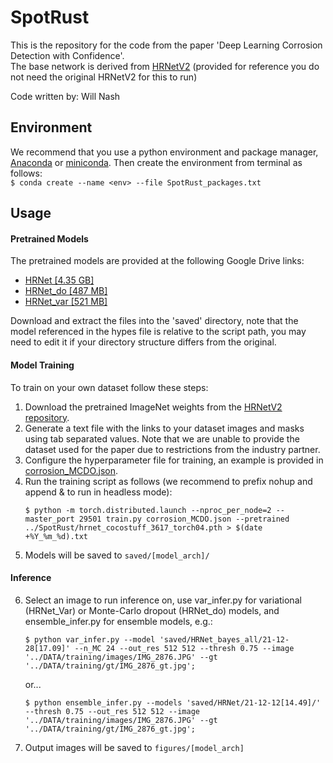 # SpotRust

This is the repository for the code from the paper 'Deep Learning Corrosion Detection with Confidence'.  
The base network is derived from [HRNetV2](https://github.com/HRNet/HRNet-Semantic-Segmentation) (provided for reference you do not need the original HRNetV2 for this to run)  

Code written by: Will Nash

## Environment
We recommend that you use a python environment and package manager, [Anaconda](https://anaconda.org) or [miniconda](https://docs.conda.io/en/latest/miniconda.html).
Then create the environment from terminal as follows:  
    ```
     $ conda create --name <env> --file SpotRust_packages.txt  
    ```

## Usage 

#### Pretrained Models

The pretrained models are provided at the following Google Drive links: 

* [HRNet [4.35 GB]](https://drive.google.com/file/d/196yj1ZpuuSn1Uhb8LmKANV0hmnPc2o3F/view?usp=sharing)
* [HRNet_do [487 MB]](https://drive.google.com/file/d/12d6je9A8YOvz_9To3R0MgJzaMUu1UrRZ/view?usp=sharing)
* [HRNet_var [521 MB]](https://drive.google.com/file/d/11GymBbJeyHkq1Td_ThSmGi4AAto20A5z/view?usp=sharing)

Download and extract the files into the 'saved'  directory, note that the model referenced in the hypes file is relative to the script path, you may need to edit it if your directory structure differs from the original. 

#### Model Training

To train on your own dataset follow these steps:

1. Download the pretrained ImageNet weights from the [HRNetV2 repository](https://github.com/HRNet/HRNet-Semantic-Segmentation).
1. Generate a text file with the links to your dataset images and masks using tab separated values. Note that we are unable to provide the dataset used for the paper due to restrictions from the industry partner.
1. Configure the hyperparameter file for training, an example is provided in [corrosion_MCDO.json](/corrosion_MCDO.json).
1. Run the training script as follows (we recommend to prefix nohup and append & to run in headless mode):
    ```
    $ python -m torch.distributed.launch --nproc_per_node=2 --master_port 29501 train.py corrosion_MCDO.json --pretrained ../SpotRust/hrnet_cocostuff_3617_torch04.pth > $(date +%Y_%m_%d).txt
    ```
1. Models will be saved to `saved/[model_arch]/`

 #### Inference  
    
6. Select an image to run inference on, use var_infer.py for variational (HRNet_Var) or Monte-Carlo dropout (HRNet_do) models, and ensemble_infer.py for ensemble models, e.g.:  
    ```
    $ python var_infer.py --model 'saved/HRNet_bayes_all/21-12-28[17.09]' --n_MC 24 --out_res 512 512 --thresh 0.75 --image '../DATA/training/images/IMG_2876.JPG' --gt '../DATA/training/gt/IMG_2876_gt.jpg'; 
    ```
    or...  
    
    ```
    $ python ensemble_infer.py --models 'saved/HRNet/21-12-12[14.49]/' --thresh 0.75 --out_res 512 512 --image '../DATA/training/images/IMG_2876.JPG' --gt '../DATA/training/gt/IMG_2876_gt.jpg'; 
    ```
1. Output images will be saved to `figures/[model_arch]`
